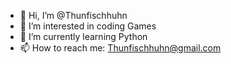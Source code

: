 - 👋 Hi, I’m @Thunfischhuhn
- 👀 I’m interested in coding Games
- 🌱 I’m currently learning Python
- 📫 How to reach me: Thunfischhuhn@gmail.com

<!---
Thunfischhuhn/Thunfischhuhn is a ✨ special ✨ repository because its `README.md` (this file) appears on your GitHub profile.
You can click the Preview link to take a look at your changes.
--->
